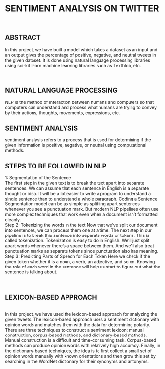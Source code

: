 # SENTIMENT ANALYSIS ON TWITTER
<br>

 ## ABSTRACT<br>
In this project, we have built a model which takes a dataset as an input and an output gives the percentage of positive, negative, and neutral tweets in the given dataset. It is done using natural language processing libraries using sci-kit learn machine learning libraries such as Textblob, etc.

<br>

## NATURAL LANGUAGE PROCESSING<br>

NLP is the method of interaction between humans and computers so that computers can understand and process what humans are trying to convey by their actions, thoughts, movements, expressions, etc. 
<br>
## SENTIMENT ANALYSIS<br>
sentiment analysis refers to a process that is used for determining if the given information is positive, negative, or neutral using computational methods.
<br>
## STEPS TO BE FOLLOWED IN NLP<br>

 1: Segmentation of the Sentence <br>
The first step in the given text is to break the text apart into separate sentences.
We can assume that each sentence in English is a separate thought or idea. It will be a lot easier to write a program to understand a single sentence than to understand a whole paragraph.
Coding a Sentence Segmentation model can be as simple as splitting apart sentences whenever you see a punctuation mark. But modern NLP pipelines often use more complex techniques that work even when a document isn’t formatted cleanly.
<br>
Step 2: Tokenizing the words in the text
Now that we’ve split our document into sentences, we can process them one at a time. 
The next step in our pipeline is to break this sentence into separate words or tokens. This is called tokenization. 
Tokenization is easy to do in English. We’ll just split apart words whenever there’s a space between them. And we’ll also treat punctuation marks as separate tokens since punctuation also has meaning.
<br>
Step 3: Predicting Parts of Speech for Each Token
Here we check if the given token whether it is a noun, a verb, an adjective, and so on. Knowing the role of each word in the sentence will help us start to figure out what the sentence is talking about.
<br>

<br>

 ## LEXICON-BASED APPROACH
<br>
In this project, we have used the lexicon-based approach for analyzing the given tweets.
The lexicon-based approach uses a sentiment dictionary with opinion words and matches them with the data for determining polarity. There are three techniques to construct a sentiment
lexicon: manual construction, corpus-based methods, and dictionary-based methods. Manual construction is a difficult and time-consuming task. Corpus-based methods can
produce opinion words with relatively high accuracy. Finally, in the dictionary-based techniques, the idea is to first collect a small set of opinion words manually with known orientations and then grow this set by searching in the WordNet dictionary for their synonyms and antonyms. 
<br>
